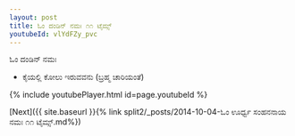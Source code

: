 ```yaml
---
layout: post
title: ಓಂ ದಂಡಿನ್ ನಮಃ ೧೧ ಟೈಮ್ಸ್
youtubeId: vlYdFZy_pvc
---
```

 
 
 ಓಂ ದಂಡಿನ್ ನಮಃ  
 
 -  ಕೈಯಲ್ಲಿ ಕೋಲು ಇರುವವನು (ಬ್ರಹ್ಮ ಚಾರಿಯಂತೆ) 
 
  
 
  
 
 
 
 
 
 


{% include youtubePlayer.html id=page.youtubeId %}
 
[Next]({{ site.baseurl }}{% link  split2/_posts/2014-10-04-ಓಂ ಊರ್ಧ್ವ ಸಂಹನನಾಯ ನಮಃ ೧೧ ಟೈಮ್ಸ್.md%})
 
